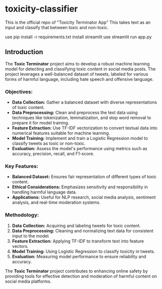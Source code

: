 # toxicity-classifier
This is the official repo of "Toxicity Terminator App"  This takes text as an input and classify that between toxic and non-toxic.

use
pip install -r requirements.txt
install streamlit
use streamlit run app.py

## Introduction

The **Toxic Terminator** project aims to develop a robust machine learning model for detecting and classifying toxic content in social media posts. The project leverages a well-balanced dataset of tweets, labeled for various forms of harmful language, including hate speech and offensive language. 

### Objectives:
- **Data Collection:** Gather a balanced dataset with diverse representations of toxic content.
- **Data Preprocessing:** Clean and preprocess the text data using techniques like tokenization, lemmatization, and stop word removal to prepare it for model training.
- **Feature Extraction:** Use TF-IDF vectorization to convert textual data into numerical features suitable for machine learning.
- **Model Training:** Implement and train a Logistic Regression model to classify tweets as toxic or non-toxic.
- **Evaluation:** Assess the model's performance using metrics such as accuracy, precision, recall, and F1-score.

### Key Features:
- **Balanced Dataset:** Ensures fair representation of different types of toxic content.
- **Ethical Considerations:** Emphasizes sensitivity and responsibility in handling harmful language data.
- **Applications:** Useful for NLP research, social media analysis, sentiment analysis, and real-time moderation systems.

### Methodology:
1. **Data Collection:** Acquiring and labeling tweets for toxic content.
2. **Data Preprocessing:** Cleaning and normalizing text data for consistent input to the model.
3. **Feature Extraction:** Applying TF-IDF to transform text into feature vectors.
4. **Model Training:** Using Logistic Regression to classify toxicity in tweets.
5. **Evaluation:** Measuring model performance to ensure reliability and accuracy.

The **Toxic Terminator** project contributes to enhancing online safety by providing tools for effective detection and moderation of harmful content on social media platforms.
